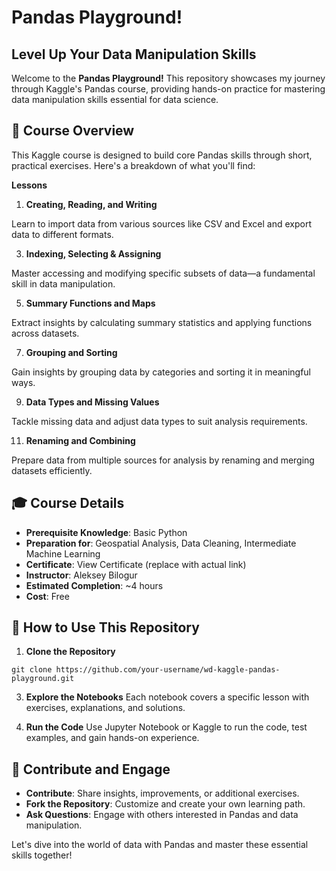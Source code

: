 # Pandas Playground!
## Level Up Your Data Manipulation Skills

Welcome to the **Pandas Playground!** This repository showcases my journey through Kaggle's Pandas course, providing hands-on practice for mastering data manipulation skills essential for data science.

## **📜 Course Overview**
This Kaggle course is designed to build core Pandas skills through short, practical exercises. Here's a breakdown of what you'll find:

**Lessons**
1. **Creating, Reading, and Writing**
   
Learn to import data from various sources like CSV and Excel and export data to different formats.

3. **Indexing, Selecting & Assigning**
   
Master accessing and modifying specific subsets of data—a fundamental skill in data manipulation.

5. **Summary Functions and Maps**
   
Extract insights by calculating summary statistics and applying functions across datasets.

7. **Grouping and Sorting**
   
Gain insights by grouping data by categories and sorting it in meaningful ways.

9. **Data Types and Missing Values**
    
Tackle missing data and adjust data types to suit analysis requirements.

11. **Renaming and Combining**
    
Prepare data from multiple sources for analysis by renaming and merging datasets efficiently.

## **🎓 Course Details**

- **Prerequisite Knowledge**: Basic Python
- **Preparation for**: Geospatial Analysis, Data Cleaning, Intermediate Machine Learning
- **Certificate**: View Certificate (replace with actual link)
- **Instructor**: Aleksey Bilogur
- **Estimated Completion**: ~4 hours
- **Cost**: Free

## **🚀 How to Use This Repository**

1. **Clone the Repository**
   
`git clone https://github.com/your-username/wd-kaggle-pandas-playground.git`

3. **Explore the Notebooks**
Each notebook covers a specific lesson with exercises, explanations, and solutions.

4. **Run the Code**
Use Jupyter Notebook or Kaggle to run the code, test examples, and gain hands-on experience.

## **🤝 Contribute and Engage**

- **Contribute**: Share insights, improvements, or additional exercises.
- **Fork the Repository**: Customize and create your own learning path.
- **Ask Questions**: Engage with others interested in Pandas and data manipulation.

Let's dive into the world of data with Pandas and master these essential skills together!
